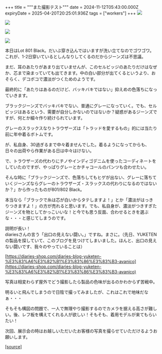 +++
title = """また撮影テスト"""
date = 2024-11-12T05:43:00.000Z
expiryDate = 2025-04-20T20:25:01.936Z
tags = ["workers"]
+++
[![](https://blogger.googleusercontent.com/img/b/R29vZ2xl/AVvXsEhnKucvkHghn2jNET0jIxhklPNX_cDbAzRuwPQfeYJ9jvLT7yYEDrgLncDZtqwuUmlETYHRNcSEeB75GIFTBnfRyBbLeUZJoPqVqUfoUVFi2ndYvK9NYaoHciF2G4KdA78FmiE8WqhmURQAe6F1ixetXBCgXeezhqmI-YXpZdJpHm-zXuP35DKdFSVrMOk/w456-h640/DSC_4905.jpg)](https://blogger.googleusercontent.com/img/b/R29vZ2xl/AVvXsEhnKucvkHghn2jNET0jIxhklPNX_cDbAzRuwPQfeYJ9jvLT7yYEDrgLncDZtqwuUmlETYHRNcSEeB75GIFTBnfRyBbLeUZJoPqVqUfoUVFi2ndYvK9NYaoHciF2G4KdA78FmiE8WqhmURQAe6F1ixetXBCgXeezhqmI-YXpZdJpHm-zXuP35DKdFSVrMOk/s2000/DSC_4905.jpg)

  

[![](https://blogger.googleusercontent.com/img/b/R29vZ2xl/AVvXsEhoIzPs-tz0oO8295Go-Dot5U-3WL-fhJXFbUvUk5lsn-kThfZaJOv8PoSemXleT_VVrPAeAb7fXsUkJr9jyCCzOIwiEFBGDrYcISfsMcT5pA74q0ceyUZQXnbOgMMsT5Xa5jBEBTC15l6jkgkUey0yP9w6qUh-QkNBV9A2roySSSkbmsgfFoo25ma50Zc/w456-h640/DSC_4902.jpg)](https://blogger.googleusercontent.com/img/b/R29vZ2xl/AVvXsEhoIzPs-tz0oO8295Go-Dot5U-3WL-fhJXFbUvUk5lsn-kThfZaJOv8PoSemXleT_VVrPAeAb7fXsUkJr9jyCCzOIwiEFBGDrYcISfsMcT5pA74q0ceyUZQXnbOgMMsT5Xa5jBEBTC15l6jkgkUey0yP9w6qUh-QkNBV9A2roySSSkbmsgfFoo25ma50Zc/s2000/DSC_4902.jpg)

  

[![](https://blogger.googleusercontent.com/img/b/R29vZ2xl/AVvXsEhmHDxPvlQwyh-lJyrATTQM9eRFBuszM06it0pCM6dGitYUwcsJuUxaBatQinlVN25x9jt-as2siiDEUHN-7SdiuduTK4eTUEfvI5mS1i9zYEe5Xex6jNhhsKAxRcnNOHDIhk1Ngdagb3o_o2zO2nv7QU30PLQfJCbbdhvY66wIB7XAJd1mpvRMDA8eUPM/w456-h640/DSC_4899.jpg)](https://blogger.googleusercontent.com/img/b/R29vZ2xl/AVvXsEhmHDxPvlQwyh-lJyrATTQM9eRFBuszM06it0pCM6dGitYUwcsJuUxaBatQinlVN25x9jt-as2siiDEUHN-7SdiuduTK4eTUEfvI5mS1i9zYEe5Xex6jNhhsKAxRcnNOHDIhk1Ngdagb3o_o2zO2nv7QU30PLQfJCbbdhvY66wIB7XAJd1mpvRMDA8eUPM/s2000/DSC_4899.jpg)

  

[![](https://blogger.googleusercontent.com/img/b/R29vZ2xl/AVvXsEiLn53wjDEnqUPFk1ZE6r8SPKGhwDXcYO3lcfuI1pgvQindX1Cyajbc3pmDWSAvXemBO9aS-WGbVS8UlHLABVhMw0sw8Rsd9ffFP2CGhMpIdufdShpjEVcmgWwSeKD_jFAdlNuPDhzlKqU6jYQ_Gqu53iC0DAze1ic2YbZpurtojakpKErwILuYLjLkR0I/w458-h640/DSC_4897.jpg)](https://blogger.googleusercontent.com/img/b/R29vZ2xl/AVvXsEiLn53wjDEnqUPFk1ZE6r8SPKGhwDXcYO3lcfuI1pgvQindX1Cyajbc3pmDWSAvXemBO9aS-WGbVS8UlHLABVhMw0sw8Rsd9ffFP2CGhMpIdufdShpjEVcmgWwSeKD_jFAdlNuPDhzlKqU6jYQ_Gqu53iC0DAze1ic2YbZpurtojakpKErwILuYLjLkR0I/s2000/DSC_4897.jpg)

  

本日はLot 801 Black。だいぶ穿き込んではいますが洗い立てなのでゴワゴワ。これが、1-2日穿いているとしんなりしてくるのだからジーンズは不思議。

まだ、耳のあたりがあまり出ていませんが、このセルビッジのあたりだけはなぜか、芯まで染まっていても出てきます。中の白い部分が出てくるというより、おそらく、デコボコで濃淡がつくためのようです。

最終的に「あたりはあるのだけど、バッキバキではない」抑えめの色落ちになっていきます。

ブラックジーンズでバッキバキでない、普通にグレーになっていく。でも、セルビッジはあるという、需要が自分しかないのではないか？疑惑があるジーンズですが、何とか細々作り続けられています。

  

グレーのスラックスなりトラウザーズは「トラッドを愛するもの」的には当たり前に年中着るボトムです。

が、私自身、30過ぎるまで中々着ませんでした。着るようになってからも、日々の出荷やら作業がある日は中々はけない。

で、トラウザーズの代わりにチノやインディゴデニムを使ったコーディネートをしていたのですが、やっぱりグレーとかチャコールのパンツも合わせたい。

そんな時に「ブラックジーンズで、色落ちしてもヒゲが出ない、グレーに落ちていくジーンズならグレーのトラウザーズ・スラックスの代わりになるのではないか？」から作ったものが801/802 Black。

  

本当なら「ブラックで糸は芯が白いからタテしますよ！」とか「濃淡がはっきりつきますよ！」の方が売れると思います。でも、私自身が、濃淡がつきすぎたジーンズを物としてかっこいいな！と今でも思う反面、合わせるときを選ぶな・・・と感じてしまうのです。

説明が長い！  
diariesさんの言う「出口の見えない闘い。」ですね。まさに。（先日、YUKETENの製品を探していて、このブログを見つけてしまいました。ほんと、出口の見えない闘いです、我々のやっていることは）

[https://diaries-shop.com/diaries-blog-yuketen-%E3%83%A6%E3%82%B1%E3%83%86%E3%83%B3-avanico](https://diaries-shop.com/diaries-blog-yuketen-%E3%83%A6%E3%82%B1%E3%83%86%E3%83%B3-avanico)

  

写真は相変わらず屋外でどう撮影したら製品の色味が出るのかわからず苦戦中。

明るいと飛んでしまうので日陰で撮ってみましたが、これはこれで地味だなぁ・・・

そもそも構図の問題で、一人で無理やり撮影するのでカメラを据える高さが難しい。後、レフ板を構えてくれる人が欲しい！そもそも、着用モデルが来てもらいたい！

次回、展示会の時はお越しいただいたお客様の写真を撮らせていただけるようお願いします。

[[source]](https://eworkers.blogspot.com/2024/11/blog-post_12.html)
